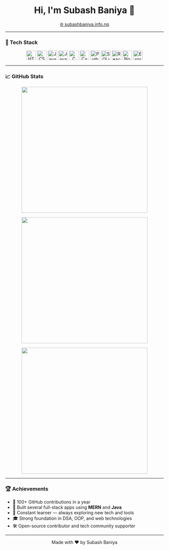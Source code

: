 <h1 align="center">Hi, I'm Subash Baniya 👋</h1>

<p align="center">
  <a href="https://subashbaniya.info.np" target="_blank">🌐 subashbaniya.info.np</a>
</p>

---

### 🧰 Tech Stack

<p align="center">
  <img src="https://cdn.jsdelivr.net/gh/devicons/devicon/icons/html5/html5-original.svg" alt="HTML" width="30" height="30"/>
  <img src="https://cdn.jsdelivr.net/gh/devicons/devicon/icons/css3/css3-original.svg" alt="CSS" width="30" height="30"/>
  <img src="https://cdn.jsdelivr.net/gh/devicons/devicon/icons/javascript/javascript-original.svg" alt="JavaScript" width="30" height="30"/>
  <img src="https://cdn.jsdelivr.net/gh/devicons/devicon/icons/java/java-original.svg" alt="Java" width="30" height="30"/>
  <img src="https://cdn.jsdelivr.net/gh/devicons/devicon/icons/c/c-original.svg" alt="C" width="30" height="30"/>
  <img src="https://cdn.jsdelivr.net/gh/devicons/devicon/icons/cplusplus/cplusplus-original.svg" alt="C++" width="30" height="30"/>
  <img src="https://cdn.jsdelivr.net/gh/devicons/devicon/icons/python/python-original.svg" alt="Python" width="30" height="30"/>
  <img src="https://cdn.jsdelivr.net/gh/devicons/devicon/icons/sqlite/sqlite-original.svg" alt="SQLite" width="30" height="30"/>
  <img src="https://cdn.jsdelivr.net/gh/devicons/devicon/icons/react/react-original.svg" alt="React" width="30" height="30"/>
  <img src="https://cdn.jsdelivr.net/gh/devicons/devicon/icons/nodejs/nodejs-original.svg" alt="Node.js" width="30" height="30"/>
  <img src="https://cdn.jsdelivr.net/gh/devicons/devicon/icons/express/express-original.svg" alt="Express" width="30" height="30"/>
</p>

---

### 📈 GitHub Stats

<p align="center">
  <img src="https://github-readme-stats.vercel.app/api?username=forcodespace&show_icons=true&theme=default&hide_border=false&bg_color=00000000&border_color=000000&title_color=000000&text_color=000000" width="400" />
</p>

<p align="center">
  <img src="https://github-readme-stats.vercel.app/api/top-langs/?username=forcodespace&layout=compact&hide_border=false&bg_color=00000000&border_color=000000&title_color=000000&text_color=000000" width="400" />
</p>

<p align="center">
  <img src="https://github-readme-streak-stats.herokuapp.com?user=forcodespace&theme=default&hide_border=false&background=FFFFFF00&border=000000&ring=000000&fire=000000&currStreakLabel=000000&sideNums=000000&sideLabels=000000&dates=000000" width="400" />
</p>

---

### 🏆 Achievements

- 🥇 100+ GitHub contributions in a year
- 🚀 Built several full-stack apps using **MERN** and **Java**
- 🧠 Constant learner — always exploring new tech and tools
- 🎓 Strong foundation in DSA, OOP, and web technologies
- 🛠️ Open-source contributor and tech community supporter

---

<p align="center">
  Made with ❤️ by Subash Baniya
</p>
